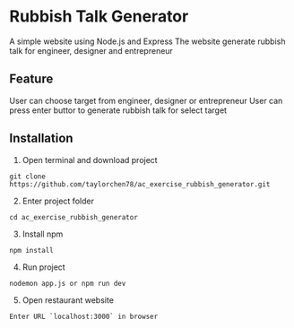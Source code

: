 # Rubbish Talk Generator

A simple website using Node.js and Express
The website generate rubbish talk for engineer, designer and entrepreneur

## Feature

User can choose target from engineer, designer or entrepreneur
User can press enter buttor to generate rubbish talk for select target

## Installation
1. Open terminal and download project
```
git clone https://github.com/taylorchen78/ac_exercise_rubbish_generator.git
```

2. Enter project folder
```
cd ac_exercise_rubbish_generator
```

3. Install npm
```
npm install
```

4. Run project
```
nodemon app.js or npm run dev
```

5. Open restaurant website
```
Enter URL `localhost:3000` in browser
```